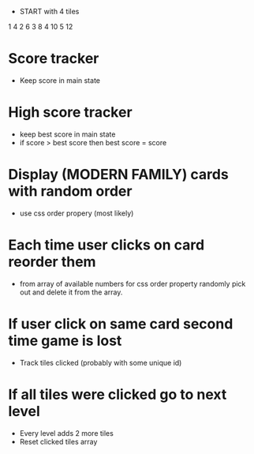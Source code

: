 - START with 4 tiles

1 4
2 6
3 8
4 10
5 12

# Score tracker

- Keep score in main state

# High score tracker

- keep best score in main state
- if score > best score then best score = score

# Display (MODERN FAMILY) cards with random order

- use css order propery (most likely)

# Each time user clicks on card reorder them

- from array of available numbers for css order property randomly pick out and delete it from the array.

# If user click on same card second time game is lost

- Track tiles clicked (probably with some unique id)

# If all tiles were clicked go to next level

- Every level adds 2 more tiles
- Reset clicked tiles array
